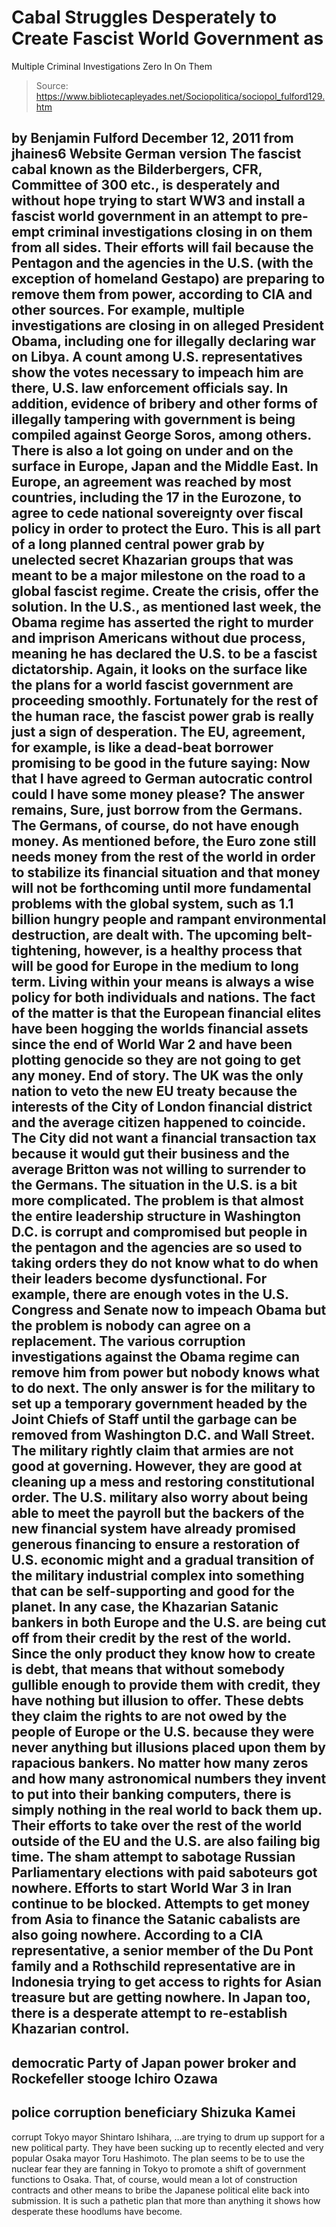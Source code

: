 # Cabal Struggles Desperately to Create Fascist World Government as 
Multiple Criminal Investigations Zero In On Them

> Source: https://www.bibliotecapleyades.net/Sociopolitica/sociopol_fulford129.htm

by Benjamin Fulford
December 12, 2011
from
jhaines6 Website
German version
The fascist cabal known as
the Bilderbergers,
CFR,
Committee of 300 etc., is desperately and
without hope trying to start WW3 and install a fascist world government in
an attempt to pre-empt criminal investigations closing in on them from all
sides.
Their efforts will fail because the Pentagon and
the agencies in the U.S. (with the exception of homeland Gestapo) are
preparing to remove them from power, according to CIA and other sources.
For example, multiple investigations are closing
in on alleged President
Obama, including one for illegally
declaring
war on Libya.
A count among U.S. representatives show the
votes necessary to impeach him are there, U.S. law enforcement officials
say. In addition, evidence of bribery and other forms of illegally tampering
with government is being compiled against
George Soros, among others. There is
also a lot going on under and on the surface in Europe, Japan and the Middle
East.
In Europe, an agreement was reached by most countries, including the 17 in
the Eurozone, to agree to cede national sovereignty over fiscal policy in
order to protect the Euro. This is all part of a long planned central power
grab by unelected secret Khazarian groups that was meant to be a major
milestone on the road to a global fascist regime. Create the crisis, offer
the solution.
In the U.S., as mentioned last week, the Obama regime has asserted
the right to murder and imprison Americans without due process,
meaning he has declared the U.S. to be a fascist dictatorship. Again, it
looks on the surface like the plans for a world fascist government are
proceeding smoothly.
Fortunately for the rest of the human race, the fascist power grab is really
just a sign of desperation.
The EU, agreement, for example, is like a dead-beat borrower promising to be
good in the future saying:
Now that I have agreed to German autocratic
control could I have some money please?
The answer remains,
Sure, just borrow from the Germans.
The Germans, of course, do not have enough
money.
As mentioned before, the Euro zone still needs
money from the rest of the world in order to stabilize its financial
situation and that money will not be forthcoming until more fundamental
problems with the global system, such as 1.1 billion hungry people and
rampant environmental destruction, are dealt with.
The upcoming belt-tightening, however, is a
healthy process that will be good for Europe in the medium to long term.
Living within your means is always a wise policy for both individuals and
nations.
The fact of the matter is that the European financial elites have been
hogging the worlds financial assets since the end of World War 2 and have
been plotting genocide so they are not going to get any money. End of story.
The UK was the only nation to veto the new EU treaty because the interests
of the City of London financial district and the average citizen happened to
coincide. The City did not want a financial transaction tax because it would
gut their business and the average Britton was not willing to surrender to
the Germans.
The situation in the U.S. is a bit more complicated. The problem is that
almost the entire leadership structure
in Washington D.C. is corrupt and
compromised but people in the pentagon and the agencies are so used to
taking orders they do not know what to do when their leaders become
dysfunctional.
For example, there are enough votes in the U.S. Congress and Senate now to
impeach Obama but the problem is nobody can agree on a replacement.
The various corruption investigations against the Obama regime can remove
him from power but nobody knows what to do next. The only answer is for the
military to set up a temporary government headed by the Joint Chiefs of
Staff until the garbage can be removed from Washington D.C. and Wall Street.
The military rightly claim that armies are not
good at governing. However, they are good at cleaning up a mess and
restoring constitutional order.
The U.S. military also worry about being able to meet the payroll but the
backers of the new financial system have already promised generous financing
to ensure a restoration of U.S. economic might and a gradual transition of
the military industrial complex into something that can be self-supporting
and good for the planet.
In any case,
the Khazarian Satanic bankers in both
Europe and the U.S. are being cut off from their credit by the rest of the
world. Since the only product they know how to create is debt, that means
that without somebody gullible enough to provide them with credit, they have
nothing but illusion to offer.
These debts they claim the rights to are not
owed by the people of Europe or the U.S. because they were never anything
but illusions placed upon them by rapacious bankers. No matter how many
zeros and how many astronomical numbers they invent to put into their
banking computers, there is simply nothing in the real world to back them
up.
Their efforts to take over the rest of the world outside of the EU and the
U.S. are also failing big time. The sham attempt to sabotage Russian
Parliamentary elections with paid saboteurs got nowhere. Efforts to
start
World War 3 in Iran continue to be blocked.
Attempts to get money from Asia to finance the Satanic cabalists are also
going nowhere.
According to a CIA representative, a senior
member of
the Du Pont family and a
Rothschild representative are in Indonesia
trying to get access to rights for Asian treasure but are getting nowhere.
In Japan too, there is a desperate attempt to re-establish Khazarian
control.
-
democratic Party of Japan power broker
and
Rockefeller stooge Ichiro Ozawa
-
police corruption beneficiary Shizuka
Kamei
-
corrupt Tokyo mayor Shintaro Ishihara,
...are trying to drum up support for a new
political party.
They have been sucking up to recently elected
and very popular Osaka mayor Toru Hashimoto.
The plan seems to be to use the nuclear fear
they are fanning in Tokyo to promote a shift of government functions to
Osaka. That, of course, would mean a lot of construction contracts and other
means to bribe the Japanese political elite back into submission.
It is such a pathetic plan that more than
anything it shows how desperate these hoodlums have become.
